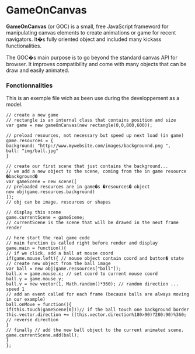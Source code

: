# GameOnCanvas

**GameOnCanvas** (or GOC) is a small, free JavaScript frameword for manipulating
canvas elements to create animations or game for recent navigators. 
It�s fully oriented object and included many kickass functionalities.

The GOC�s main purpose is to go beyond the standard canvas API for browser. 
It improves compatibility and come with many objects that can be draw and 
easily animated.


### Fonctionnalities
This is an exemple file wich as been use during the developpement as a 
model. 

    // create a new game
    // rectangle is an internal class that contains position and size
    var game = new gameOnCanvas(new rectangle(0,0,800,600));
    
    // preload resources, not necessary but speed up next load (in game)
    game.resources = {
	background: "http://www.mywebsite.com/images/backgrounnd.png ",
	ball: "img/ball.jpg"
    }
    
    // create our first scene that just contains the background...
    // we add a new object to the scene, coming from the in game resource �background�
    var gameScene = new scene([
    // preloaded resources are in game�s �resources� object
    new obj(game.resources.background)
    ]);
    // obj can be image, resources or shapes
    
    // display this scene
    game.currentScene = gameScene;
    // currentScene is the scene that will be drawed in the next frame render
    
    // here start the real game code
    // main function is called right before render and display
    game.main = function(){
    // if we click, add a ball at mouse coord
    if(game.mouse.left){ // mouse object contain coord and button� state
    // create new object from the ball image
    var ball = new obj(game.ressources["ball"]);
    ball.x = game.mouse.x; // set coord to current mouse coord
    ball.y = game.mouse.y;
    ball.v = new vector(1, Math.random()*360); // random direction ... speed 1
    // add an event called for each frame (because balls are always moving in our example)
    ball.onMove = function(){
    if(this.touch(gameScene[0]))// if the ball touch one background border
    this.vector.direction += ((this.vector.direction%180>90)?280:90)%360; // reverse direction
    }
    // finally // add the new ball object to the current animated scene.
    game.currentScene.add(ball);
    }
    };